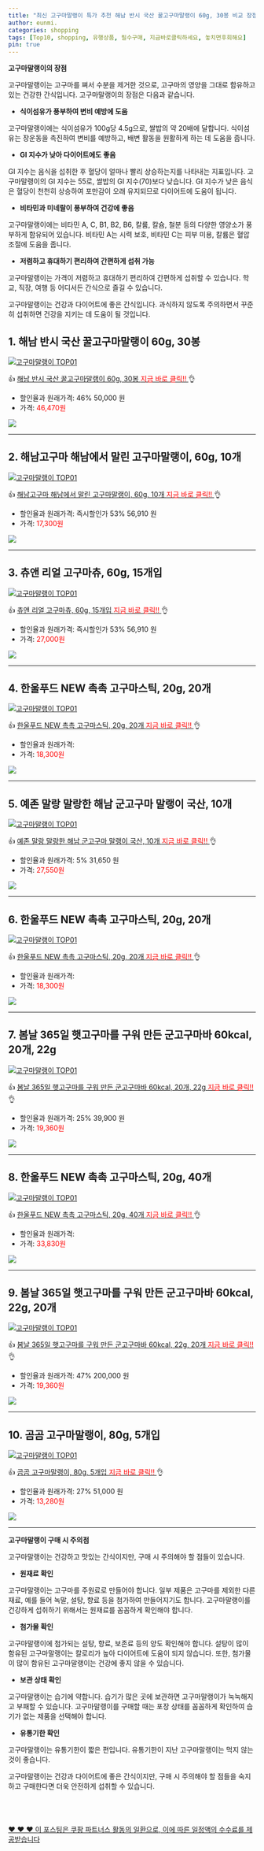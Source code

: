 ```yaml
---
title: "최신 고구마말랭이 특가 추천 해남 반시 국산 꿀고구마말랭이 60g, 30봉 비교 장점"
author: eunmi.
categories: shopping
tags: [Top10, shopping, 유행상품, 필수구매, 지금바로클릭하세요, 놓치면후회해요]
pin: true
---
```

**고구마말랭이의 장점**

고구마말랭이는 고구마를 쪄서 수분을 제거한 것으로, 고구마의 영양을 그대로 함유하고 있는 건강한 간식입니다. 고구마말랭이의 장점은 다음과 같습니다.

* **식이섬유가 풍부하여 변비 예방에 도움**

고구마말랭이에는 식이섬유가 100g당 4.5g으로, 쌀밥의 약 20배에 달합니다. 식이섬유는 장운동을 촉진하여 변비를 예방하고, 배변 활동을 원활하게 하는 데 도움을 줍니다.

* **GI 지수가 낮아 다이어트에도 좋음**

GI 지수는 음식을 섭취한 후 혈당이 얼마나 빨리 상승하는지를 나타내는 지표입니다. 고구마말랭이의 GI 지수는 55로, 쌀밥의 GI 지수(70)보다 낮습니다. GI 지수가 낮은 음식은 혈당이 천천히 상승하여 포만감이 오래 유지되므로 다이어트에 도움이 됩니다.

* **비타민과 미네랄이 풍부하여 건강에 좋음**

고구마말랭이에는 비타민 A, C, B1, B2, B6, 칼륨, 칼슘, 철분 등의 다양한 영양소가 풍부하게 함유되어 있습니다. 비타민 A는 시력 보호, 비타민 C는 피부 미용, 칼륨은 혈압 조절에 도움을 줍니다.

* **저렴하고 휴대하기 편리하여 간편하게 섭취 가능**

고구마말랭이는 가격이 저렴하고 휴대하기 편리하여 간편하게 섭취할 수 있습니다. 학교, 직장, 여행 등 어디서든 간식으로 즐길 수 있습니다.

고구마말랭이는 건강과 다이어트에 좋은 간식입니다. 과식하지 않도록 주의하면서 꾸준히 섭취하면 건강을 지키는 데 도움이 될 것입니다.

   

## 1. 해남 반시 국산 꿀고구마말랭이 60g, 30봉

[![고구마말랭이 TOP01](https://thumbnail8.coupangcdn.com/thumbnails/remote/230x230ex/image/vendor_inventory/3b86/4f690693e79fe3a92163f5541ba1b80328930d4d173d6c9324888b5b2037.jpg)](https://link.coupang.com/re/AFFSDP?lptag=AF3617701&subid=GithubCoopas&pageKey=6625587003&traceid=V0-153&itemId=12717618022&vendorItemId=82838468553)


👍 [해남 반시 국산 꿀고구마말랭이 60g, 30봉 <font color=red> 지금 바로 클릭!! </font> ](https://link.coupang.com/re/AFFSDP?lptag=AF3617701&subid=GithubCoopas&pageKey=6625587003&traceid=V0-153&itemId=12717618022&vendorItemId=82838468553) 👌 


- 할인율과 원래가격: 46%  50,000   원
- 가격: <span style='color:red'>46,470원</span>

[![](/discount_price.png)](https://link.coupang.com/re/AFFSDP?lptag=AF3617701&subid=GithubCoopas&pageKey=6625587003&traceid=V0-153&itemId=12717618022&vendorItemId=82838468553)

---


   

## 2. 해남고구마 해남에서 말린 고구마말랭이, 60g, 10개

[![고구마말랭이 TOP01](https://thumbnail7.coupangcdn.com/thumbnails/remote/230x230ex/image/retail/images/504212952931897-b1deb227-440b-4429-a669-c010ac49b124.jpg)](https://link.coupang.com/re/AFFSDP?lptag=AF3617701&subid=GithubCoopas&pageKey=4884011106&traceid=V0-153&itemId=6360832489&vendorItemId=73656088647)


👍 [해남고구마 해남에서 말린 고구마말랭이, 60g, 10개 <font color=red> 지금 바로 클릭!! </font> ](https://link.coupang.com/re/AFFSDP?lptag=AF3617701&subid=GithubCoopas&pageKey=4884011106&traceid=V0-153&itemId=6360832489&vendorItemId=73656088647) 👌 


- 할인율과 원래가격: 즉시할인가 53%  56,910   원
- 가격: <span style='color:red'>17,300원</span>

[![](/discount_price.png)](https://link.coupang.com/re/AFFSDP?lptag=AF3617701&subid=GithubCoopas&pageKey=4884011106&traceid=V0-153&itemId=6360832489&vendorItemId=73656088647)

---


   

## 3. 츄앤 리얼 고구마츄, 60g, 15개입

[![고구마말랭이 TOP01](https://thumbnail9.coupangcdn.com/thumbnails/remote/230x230ex/image/retail/images/156188619879162-e442d5f0-0e44-462c-ace7-606934436574.jpg)](https://link.coupang.com/re/AFFSDP?lptag=AF3617701&subid=GithubCoopas&pageKey=25815283&traceid=V0-153&itemId=17905522092&vendorItemId=85068267820)


👍 [츄앤 리얼 고구마츄, 60g, 15개입 <font color=red> 지금 바로 클릭!! </font> ](https://link.coupang.com/re/AFFSDP?lptag=AF3617701&subid=GithubCoopas&pageKey=25815283&traceid=V0-153&itemId=17905522092&vendorItemId=85068267820) 👌 


- 할인율과 원래가격: 즉시할인가 53%  56,910   원
- 가격: <span style='color:red'>27,000원</span>

[![](/discount_price.png)](https://link.coupang.com/re/AFFSDP?lptag=AF3617701&subid=GithubCoopas&pageKey=25815283&traceid=V0-153&itemId=17905522092&vendorItemId=85068267820)

---


   

## 4. 한울푸드 NEW 촉촉 고구마스틱, 20g, 20개

[![고구마말랭이 TOP01](https://thumbnail10.coupangcdn.com/thumbnails/remote/230x230ex/image/retail/images/2515477593367421-1db615c0-0201-4448-a83f-66a03c330364.jpg)](https://link.coupang.com/re/AFFSDP?lptag=AF3617701&subid=GithubCoopas&pageKey=6176935971&traceid=V0-153&itemId=12097441861&vendorItemId=79369272233)


👍 [한울푸드 NEW 촉촉 고구마스틱, 20g, 20개 <font color=red> 지금 바로 클릭!! </font> ](https://link.coupang.com/re/AFFSDP?lptag=AF3617701&subid=GithubCoopas&pageKey=6176935971&traceid=V0-153&itemId=12097441861&vendorItemId=79369272233) 👌 


- 할인율과 원래가격: 
- 가격: <span style='color:red'>18,300원</span>

[![](/discount_price.png)](https://link.coupang.com/re/AFFSDP?lptag=AF3617701&subid=GithubCoopas&pageKey=6176935971&traceid=V0-153&itemId=12097441861&vendorItemId=79369272233)

---


   

## 5. 예존 말랑 말랑한 해남 군고구마 말랭이 국산, 10개

[![고구마말랭이 TOP01](https://thumbnail8.coupangcdn.com/thumbnails/remote/230x230ex/image/vendor_inventory/7181/4785477467311cb22ad688d5cc2a5474aa0a559e128690da628ed08711f2.jpg)](https://link.coupang.com/re/AFFSDP?lptag=AF3617701&subid=GithubCoopas&pageKey=7650176714&traceid=V0-153&itemId=20353077230&vendorItemId=85074443588)


👍 [예존 말랑 말랑한 해남 군고구마 말랭이 국산, 10개 <font color=red> 지금 바로 클릭!! </font> ](https://link.coupang.com/re/AFFSDP?lptag=AF3617701&subid=GithubCoopas&pageKey=7650176714&traceid=V0-153&itemId=20353077230&vendorItemId=85074443588) 👌 


- 할인율과 원래가격: 5%  31,650   원
- 가격: <span style='color:red'>27,550원</span>

[![](/discount_price.png)](https://link.coupang.com/re/AFFSDP?lptag=AF3617701&subid=GithubCoopas&pageKey=7650176714&traceid=V0-153&itemId=20353077230&vendorItemId=85074443588)

---


   

## 6. 한울푸드 NEW 촉촉 고구마스틱, 20g, 20개

[![고구마말랭이 TOP01](https://thumbnail10.coupangcdn.com/thumbnails/remote/230x230ex/image/retail/images/2515477593367421-1db615c0-0201-4448-a83f-66a03c330364.jpg)](https://link.coupang.com/re/AFFSDP?lptag=AF3617701&subid=GithubCoopas&pageKey=1082876317&traceid=V0-153&itemId=12262982789&vendorItemId=70035481525)


👍 [한울푸드 NEW 촉촉 고구마스틱, 20g, 20개 <font color=red> 지금 바로 클릭!! </font> ](https://link.coupang.com/re/AFFSDP?lptag=AF3617701&subid=GithubCoopas&pageKey=1082876317&traceid=V0-153&itemId=12262982789&vendorItemId=70035481525) 👌 


- 할인율과 원래가격: 
- 가격: <span style='color:red'>18,300원</span>

[![](/discount_price.png)](https://link.coupang.com/re/AFFSDP?lptag=AF3617701&subid=GithubCoopas&pageKey=1082876317&traceid=V0-153&itemId=12262982789&vendorItemId=70035481525)

---


   

## 7. 봄날 365일 햇고구마를 구워 만든 군고구마바 60kcal, 20개, 22g

[![고구마말랭이 TOP01](https://thumbnail7.coupangcdn.com/thumbnails/remote/230x230ex/image/retail/images/4284310239835773-b3437688-3094-425d-ba4a-64f651c1ac25.jpg)](https://link.coupang.com/re/AFFSDP?lptag=AF3617701&subid=GithubCoopas&pageKey=6758617810&traceid=V0-153&itemId=15832254318&vendorItemId=71206509038)


👍 [봄날 365일 햇고구마를 구워 만든 군고구마바 60kcal, 20개, 22g <font color=red> 지금 바로 클릭!! </font> ](https://link.coupang.com/re/AFFSDP?lptag=AF3617701&subid=GithubCoopas&pageKey=6758617810&traceid=V0-153&itemId=15832254318&vendorItemId=71206509038) 👌 


- 할인율과 원래가격: 25%  39,900   원
- 가격: <span style='color:red'>19,360원</span>

[![](/discount_price.png)](https://link.coupang.com/re/AFFSDP?lptag=AF3617701&subid=GithubCoopas&pageKey=6758617810&traceid=V0-153&itemId=15832254318&vendorItemId=71206509038)

---


   

## 8. 한울푸드 NEW 촉촉 고구마스틱, 20g, 40개

[![고구마말랭이 TOP01](https://thumbnail9.coupangcdn.com/thumbnails/remote/230x230ex/image/retail/images/f9cf7125-4a09-4b31-b618-43a929dca0797929920807769682051.png)](https://link.coupang.com/re/AFFSDP?lptag=AF3617701&subid=GithubCoopas&pageKey=1082876317&traceid=V0-153&itemId=19225055589&vendorItemId=86341713231)


👍 [한울푸드 NEW 촉촉 고구마스틱, 20g, 40개 <font color=red> 지금 바로 클릭!! </font> ](https://link.coupang.com/re/AFFSDP?lptag=AF3617701&subid=GithubCoopas&pageKey=1082876317&traceid=V0-153&itemId=19225055589&vendorItemId=86341713231) 👌 


- 할인율과 원래가격: 
- 가격: <span style='color:red'>33,830원</span>

[![](/discount_price.png)](https://link.coupang.com/re/AFFSDP?lptag=AF3617701&subid=GithubCoopas&pageKey=1082876317&traceid=V0-153&itemId=19225055589&vendorItemId=86341713231)

---


   

## 9. 봄날 365일 햇고구마를 구워 만든 군고구마바 60kcal, 22g, 20개

[![고구마말랭이 TOP01](https://thumbnail7.coupangcdn.com/thumbnails/remote/230x230ex/image/retail/images/4284310239835773-b3437688-3094-425d-ba4a-64f651c1ac25.jpg)](https://link.coupang.com/re/AFFSDP?lptag=AF3617701&subid=GithubCoopas&pageKey=4562898774&traceid=V0-153&itemId=5561133107&vendorItemId=72860521400)


👍 [봄날 365일 햇고구마를 구워 만든 군고구마바 60kcal, 22g, 20개 <font color=red> 지금 바로 클릭!! </font> ](https://link.coupang.com/re/AFFSDP?lptag=AF3617701&subid=GithubCoopas&pageKey=4562898774&traceid=V0-153&itemId=5561133107&vendorItemId=72860521400) 👌 


- 할인율과 원래가격: 47%  200,000   원
- 가격: <span style='color:red'>19,360원</span>

[![](/discount_price.png)](https://link.coupang.com/re/AFFSDP?lptag=AF3617701&subid=GithubCoopas&pageKey=4562898774&traceid=V0-153&itemId=5561133107&vendorItemId=72860521400)

---


   

## 10. 곰곰 고구마말랭이, 80g, 5개입

[![고구마말랭이 TOP01](https://thumbnail10.coupangcdn.com/thumbnails/remote/230x230ex/image/retail/images/1814683498495678-73345b7f-e31a-4a5c-b39e-dc64473c4301.jpg)](https://link.coupang.com/re/AFFSDP?lptag=AF3617701&subid=GithubCoopas&pageKey=1122500270&traceid=V0-153&itemId=2088340480&vendorItemId=70087324888)


👍 [곰곰 고구마말랭이, 80g, 5개입 <font color=red> 지금 바로 클릭!! </font> ](https://link.coupang.com/re/AFFSDP?lptag=AF3617701&subid=GithubCoopas&pageKey=1122500270&traceid=V0-153&itemId=2088340480&vendorItemId=70087324888) 👌 


- 할인율과 원래가격: 27%  51,000   원
- 가격: <span style='color:red'>13,280원</span>

[![](/discount_price.png)](https://link.coupang.com/re/AFFSDP?lptag=AF3617701&subid=GithubCoopas&pageKey=1122500270&traceid=V0-153&itemId=2088340480&vendorItemId=70087324888)

---
**고구마말랭이 구매 시 주의점**

고구마말랭이는 건강하고 맛있는 간식이지만, 구매 시 주의해야 할 점들이 있습니다.

* **원재료 확인**

고구마말랭이는 고구마를 주원료로 만들어야 합니다. 일부 제품은 고구마를 제외한 다른 재료, 예를 들어 녹말, 설탕, 향료 등을 첨가하여 만들어지기도 합니다. 고구마말랭이를 건강하게 섭취하기 위해서는 원재료를 꼼꼼하게 확인해야 합니다.

* **첨가물 확인**

고구마말랭이에 첨가되는 설탕, 향료, 보존료 등의 양도 확인해야 합니다. 설탕이 많이 함유된 고구마말랭이는 칼로리가 높아 다이어트에 도움이 되지 않습니다. 또한, 첨가물이 많이 함유된 고구마말랭이는 건강에 좋지 않을 수 있습니다.

* **보관 상태 확인**

고구마말랭이는 습기에 약합니다. 습기가 많은 곳에 보관하면 고구마말랭이가 눅눅해지고 부패할 수 있습니다. 고구마말랭이를 구매할 때는 포장 상태를 꼼꼼하게 확인하여 습기가 없는 제품을 선택해야 합니다.

* **유통기한 확인**

고구마말랭이는 유통기한이 짧은 편입니다. 유통기한이 지난 고구마말랭이는 먹지 않는 것이 좋습니다.

고구마말랭이는 건강과 다이어트에 좋은 간식이지만, 구매 시 주의해야 할 점들을 숙지하고 구매한다면 더욱 안전하게 섭취할 수 있습니다.<br><br><br><br><br> [ ❤ ❤ ❤ 이 포스팅은 쿠팡 파트너스 활동의 일환으로, 이에 따른 일정액의 수수료를 제공받습니다](https://link.coupang.com/a/bcEFyh)